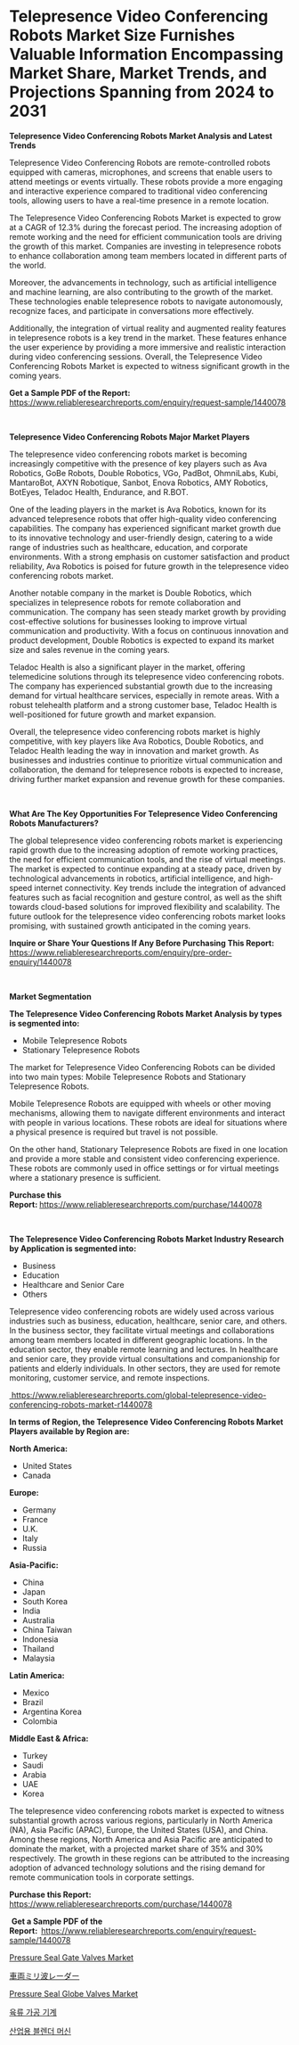 <p><h1>Telepresence Video Conferencing Robots Market Size Furnishes Valuable Information Encompassing Market Share, Market Trends, and Projections Spanning from 2024 to 2031</h1></p><p><strong>Telepresence Video Conferencing Robots Market Analysis and Latest Trends</strong></p>
<p><p>Telepresence Video Conferencing Robots are remote-controlled robots equipped with cameras, microphones, and screens that enable users to attend meetings or events virtually. These robots provide a more engaging and interactive experience compared to traditional video conferencing tools, allowing users to have a real-time presence in a remote location.</p><p>The Telepresence Video Conferencing Robots Market is expected to grow at a CAGR of 12.3% during the forecast period. The increasing adoption of remote working and the need for efficient communication tools are driving the growth of this market. Companies are investing in telepresence robots to enhance collaboration among team members located in different parts of the world.</p><p>Moreover, the advancements in technology, such as artificial intelligence and machine learning, are also contributing to the growth of the market. These technologies enable telepresence robots to navigate autonomously, recognize faces, and participate in conversations more effectively.</p><p>Additionally, the integration of virtual reality and augmented reality features in telepresence robots is a key trend in the market. These features enhance the user experience by providing a more immersive and realistic interaction during video conferencing sessions. Overall, the Telepresence Video Conferencing Robots Market is expected to witness significant growth in the coming years.</p></p>
<p><strong>Get a Sample PDF of the Report:&nbsp;</strong> <a href="https://www.reliableresearchreports.com/enquiry/request-sample/1440078">https://www.reliableresearchreports.com/enquiry/request-sample/1440078</a></p>
<p>&nbsp;</p>
<p><strong>Telepresence Video Conferencing Robots Major Market Players</strong></p>
<p><p>The telepresence video conferencing robots market is becoming increasingly competitive with the presence of key players such as Ava Robotics, GoBe Robots, Double Robotics, VGo, PadBot, OhmniLabs, Kubi, MantaroBot, AXYN Robotique, Sanbot, Enova Robotics, AMY Robotics, BotEyes, Teladoc Health, Endurance, and R.BOT.</p><p>One of the leading players in the market is Ava Robotics, known for its advanced telepresence robots that offer high-quality video conferencing capabilities. The company has experienced significant market growth due to its innovative technology and user-friendly design, catering to a wide range of industries such as healthcare, education, and corporate environments. With a strong emphasis on customer satisfaction and product reliability, Ava Robotics is poised for future growth in the telepresence video conferencing robots market.</p><p>Another notable company in the market is Double Robotics, which specializes in telepresence robots for remote collaboration and communication. The company has seen steady market growth by providing cost-effective solutions for businesses looking to improve virtual communication and productivity. With a focus on continuous innovation and product development, Double Robotics is expected to expand its market size and sales revenue in the coming years.</p><p>Teladoc Health is also a significant player in the market, offering telemedicine solutions through its telepresence video conferencing robots. The company has experienced substantial growth due to the increasing demand for virtual healthcare services, especially in remote areas. With a robust telehealth platform and a strong customer base, Teladoc Health is well-positioned for future growth and market expansion.</p><p>Overall, the telepresence video conferencing robots market is highly competitive, with key players like Ava Robotics, Double Robotics, and Teladoc Health leading the way in innovation and market growth. As businesses and industries continue to prioritize virtual communication and collaboration, the demand for telepresence robots is expected to increase, driving further market expansion and revenue growth for these companies.</p></p>
<p>&nbsp;</p>
<p><strong>What Are The Key Opportunities For Telepresence Video Conferencing Robots Manufacturers?</strong></p>
<p><p>The global telepresence video conferencing robots market is experiencing rapid growth due to the increasing adoption of remote working practices, the need for efficient communication tools, and the rise of virtual meetings. The market is expected to continue expanding at a steady pace, driven by technological advancements in robotics, artificial intelligence, and high-speed internet connectivity. Key trends include the integration of advanced features such as facial recognition and gesture control, as well as the shift towards cloud-based solutions for improved flexibility and scalability. The future outlook for the telepresence video conferencing robots market looks promising, with sustained growth anticipated in the coming years.</p></p>
<p><strong>Inquire or Share Your Questions If Any Before Purchasing This Report:</strong> <a href="https://www.reliableresearchreports.com/enquiry/pre-order-enquiry/1440078">https://www.reliableresearchreports.com/enquiry/pre-order-enquiry/1440078</a></p>
<p>&nbsp;</p>
<p><strong>Market Segmentation</strong></p>
<p><strong>The Telepresence Video Conferencing Robots Market Analysis by types is segmented into:</strong></p>
<p><ul><li>Mobile Telepresence Robots</li><li>Stationary Telepresence Robots</li></ul></p>
<p><p>The market for Telepresence Video Conferencing Robots can be divided into two main types: Mobile Telepresence Robots and Stationary Telepresence Robots. </p><p>Mobile Telepresence Robots are equipped with wheels or other moving mechanisms, allowing them to navigate different environments and interact with people in various locations. These robots are ideal for situations where a physical presence is required but travel is not possible.</p><p>On the other hand, Stationary Telepresence Robots are fixed in one location and provide a more stable and consistent video conferencing experience. These robots are commonly used in office settings or for virtual meetings where a stationary presence is sufficient.</p></p>
<p><strong>Purchase this Report:&nbsp;</strong><a href="https://www.reliableresearchreports.com/purchase/1440078">https://www.reliableresearchreports.com/purchase/1440078</a></p>
<p>&nbsp;</p>
<p><strong>The Telepresence Video Conferencing Robots Market Industry Research by Application is segmented into:</strong></p>
<p><ul><li>Business</li><li>Education</li><li>Healthcare and Senior Care</li><li>Others</li></ul></p>
<p><p>Telepresence video conferencing robots are widely used across various industries such as business, education, healthcare, senior care, and others. In the business sector, they facilitate virtual meetings and collaborations among team members located in different geographic locations. In the education sector, they enable remote learning and lectures. In healthcare and senior care, they provide virtual consultations and companionship for patients and elderly individuals. In other sectors, they are used for remote monitoring, customer service, and remote inspections.</p></p>
<p><a href="https://www.reliableresearchreports.com/global-telepresence-video-conferencing-robots-market-r1440078">&nbsp;https://www.reliableresearchreports.com/global-telepresence-video-conferencing-robots-market-r1440078</a></p>
<p><strong>In terms of Region, the Telepresence Video Conferencing Robots Market Players available by Region are:</strong></p>
<p>
    <p> <strong> North America: </strong>
        <ul>
            <li>United States</li>
            <li>Canada</li>
        </ul>
        </p> 
    <p> <strong> Europe: </strong>
        <ul>
            <li>Germany</li>
            <li>France</li>
            <li>U.K.</li>
            <li>Italy</li>
            <li>Russia</li>
        </ul>
        </p> 
    <p> <strong> Asia-Pacific: </strong>
        <ul>
            <li>China</li>
            <li>Japan</li>
            <li>South Korea</li>
            <li>India</li>
            <li>Australia</li>
            <li>China Taiwan</li>
            <li>Indonesia</li>
            <li>Thailand</li>
            <li>Malaysia</li>
        </ul>
        </p> 
    <p> <strong> Latin America: </strong>
        <ul>
            <li>Mexico</li>
            <li>Brazil</li>
            <li>Argentina Korea</li>
            <li>Colombia</li>
        </ul>
        </p> 
    <p> <strong> Middle East & Africa: </strong>
        <ul>
            <li>Turkey</li>
            <li>Saudi</li>
            <li>Arabia</li>
            <li>UAE</li>
            <li>Korea</li>
        </ul>
    </p>
    </p>
<p><p>The telepresence video conferencing robots market is expected to witness substantial growth across various regions, particularly in North America (NA), Asia Pacific (APAC), Europe, the United States (USA), and China. Among these regions, North America and Asia Pacific are anticipated to dominate the market, with a projected market share of 35% and 30% respectively. The growth in these regions can be attributed to the increasing adoption of advanced technology solutions and the rising demand for remote communication tools in corporate settings.</p></p>
<p><strong>Purchase this Report: </strong><a href="https://www.reliableresearchreports.com/purchase/1440078">https://www.reliableresearchreports.com/purchase/1440078</a></p>
<p>&nbsp;<strong>Get a Sample PDF of the Report:&nbsp;&nbsp;</strong><a href="https://www.reliableresearchreports.com/enquiry/request-sample/1440078">https://www.reliableresearchreports.com/enquiry/request-sample/1440078</a></p>
<p><strong></strong></p>
<p><p><a href="https://github.com/BryceTownsendr/Market-Research-Report-List-5/blob/main/pressure-seal-gate-valves-market.md">Pressure Seal Gate Valves Market</a></p><p><a href="https://github.com/reliezer65/Market-Research-Report-List-2/blob/main/9902197162806.md">車両ミリ波レーダー</a></p><p><a href="https://github.com/caicuccucga/Market-Research-Report-List-1/blob/main/pressure-seal-globe-valves-market.md">Pressure Seal Globe Valves Market</a></p><p><a href="https://github.com/ConstantinVon/Market-Research-Report-List-1/blob/main/2495172175255.md">육류 가공 기계</a></p><p><a href="https://github.com/sammyUltyylrich9067856/Market-Research-Report-List-2/blob/main/5410446175254.md">산업용 블렌더 머신</a></p></p>